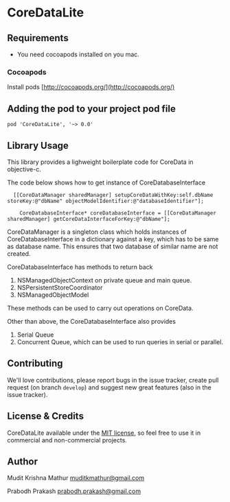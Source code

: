 # CoreDataLite

## Requirements

 - You need cocoapods installed on you mac.
  

### Cocoapods

Install pods
[http://cocoapods.org/](http://cocoapods.org/)

## Adding the pod to your project pod file

	pod 'CoreDataLite', '~> 0.0'
	
## Library Usage	

This library provides a lighweight boilerplate code for CoreData in objective-c.

The code below shows how to get instance of CoreDatabaseInterface

      
      [[CoreDataManager sharedManager] setupCoreDataWithKey:self.dbName storeKey:@"dbName" objectModelIdentifier:@"databaseIdentifier"];
        
        CoreDatabaseInterface* coreDatabaseInterface = [[CoreDataManager sharedManager] getCoreDataInterfaceForKey:@"dbName"];
        
CoreDataManager is a singleton class which holds instances of CoreDatabaseInterface in a dictionary against a key, which has to be same as database name. This ensures that two database of similar name are not created.

CoreDatabaseInterface has methods to return back 

1. NSManagedObjectContext on private queue and main queue.
2. NSPersistentStoreCoordinator 
3. NSManagedObjectModel

These methods can be used to carry out operations on CoreData. 

Other than above, the CoreDatabaseInterface also provides

1. Serial Queue
2. Concurrent Queue,
which can be used to run queries in serial or parallel.

## Contributing

We'll love contributions, please report bugs in the issue tracker, create pull request (on branch `develop`) and suggest new great features (also in the issue tracker).

## License & Credits

CoreDataLite available under the [MIT license](LICENSE), so feel free to use it in commercial and non-commercial projects.

## Author

Mudit Krishna Mathur muditkmathur@gmail.com

Prabodh Prakash prabodh.prakash@gmail.com

